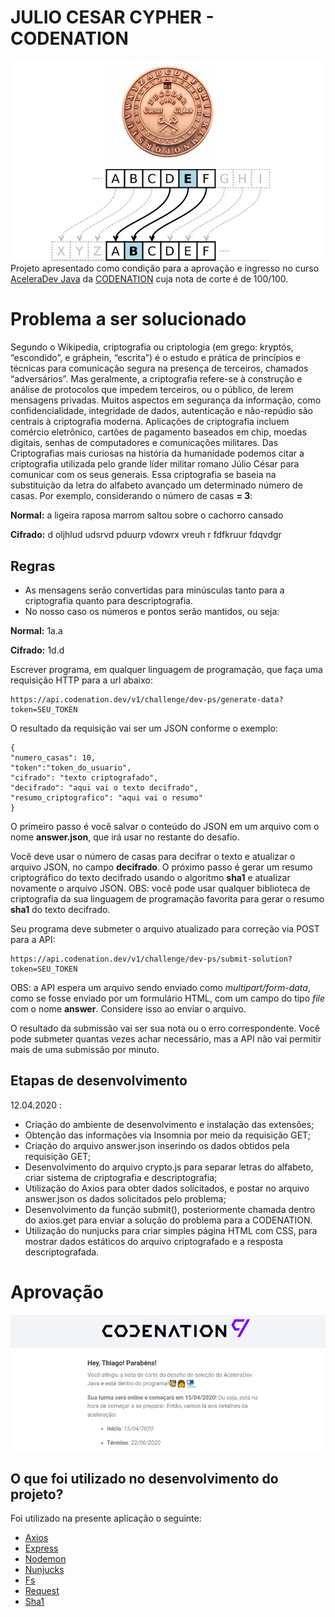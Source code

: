 
# JULIO CESAR CYPHER - CODENATION
![enter image description here](https://github.com/thiagohrcosta/Criptografia-Codenation/blob/master/views/imgs/juliocesar.jpg?raw=true)
Projeto apresentado como condição para a aprovação e ingresso no curso [AceleraDev Java](https://www.codenation.dev/aceleradev/java-online-3) da [CODENATION](https://www.codenation.dev/) cuja nota de corte é de 100/100. 

# Problema a ser solucionado

Segundo o Wikipedia, criptografia ou criptologia (em grego: kryptós, “escondido”, e gráphein, “escrita”) é o estudo e prática de princípios e técnicas para comunicação segura na presença de terceiros, chamados “adversários”. Mas geralmente, a criptografia refere-se à construção e análise de protocolos que impedem terceiros, ou o público, de lerem mensagens privadas. Muitos aspectos em segurança da informação, como confidencialidade, integridade de dados, autenticação e não-repúdio são centrais à criptografia moderna. Aplicações de criptografia incluem comércio eletrônico, cartões de pagamento baseados em chip, moedas digitais, senhas de computadores e comunicações militares. Das Criptografias mais curiosas na história da humanidade podemos citar a criptografia utilizada pelo grande líder militar romano Júlio César para comunicar com os seus generais. Essa criptografia se baseia na substituição da letra do alfabeto avançado um determinado número de casas. Por exemplo, considerando o número de casas  **= 3**:

**Normal:**  a ligeira raposa marrom saltou sobre o cachorro cansado

**Cifrado:**  d oljhlud udsrvd pduurp vdowrx vreuh r fdfkruur fdqvdgr

## Regras

-   As mensagens serão convertidas para minúsculas tanto para a criptografia quanto para descriptografia.
-   No nosso caso os números e pontos serão mantidos, ou seja:

**Normal:**  1a.a

**Cifrado:**  1d.d

Escrever programa, em qualquer linguagem de programação, que faça uma requisição HTTP para a url abaixo:

```
https://api.codenation.dev/v1/challenge/dev-ps/generate-data?token=SEU_TOKEN
```
O resultado da requisição vai ser um JSON conforme o exemplo:

    { 
    "numero_casas": 10, 
    "token":"token_do_usuario", 
    "cifrado": "texto criptografado", 
    "decifrado": "aqui vai o texto decifrado", 
    "resumo_criptografico": "aqui vai o resumo" 
    }

O primeiro passo é você salvar o conteúdo do JSON em um arquivo com o nome  **answer.json**, que irá usar no restante do desafio.

Você deve usar o número de casas para decifrar o texto e atualizar o arquivo JSON, no campo  **decifrado**. O próximo passo é gerar um resumo criptográfico do texto decifrado usando o algoritmo  **sha1**  e atualizar novamente o arquivo JSON. OBS: você pode usar qualquer biblioteca de criptografia da sua linguagem de programação favorita para gerar o resumo  **sha1**  do texto decifrado.

Seu programa deve submeter o arquivo atualizado para correção via POST para a API:

```
https://api.codenation.dev/v1/challenge/dev-ps/submit-solution?token=SEU_TOKEN
```
OBS: a API espera um arquivo sendo enviado como  _multipart/form-data_, como se fosse enviado por um formulário HTML, com um campo do tipo  _file_  com o nome  **answer**. Considere isso ao enviar o arquivo.

O resultado da submissão vai ser sua nota ou o erro correspondente. Você pode submeter quantas vezes achar necessário, mas a API não vai permitir mais de uma submissão por minuto.

## Etapas de desenvolvimento
12.04.2020 : 
* Criação do ambiente de desenvolvimento e instalação das extensões; 
* Obtenção das informações via Insomnia por meio da requisição GET;
* Criação do arquivo answer.json inserindo os dados obtidos pela requisição GET;
* Desenvolvimento do arquivo crypto.js para separar letras do alfabeto, criar sistema de criptografia e descriptografia;
* Utilização do Axios para obter dados solicitados, e postar no arquivo answer.json os dados solicitados pelo problema;
*  Desenvolvimento da função submit(), posteriormente chamada dentro do axios.get para enviar a solução do problema para a CODENATION.
* Utilização do nunjucks para criar simples página HTML com CSS, para mostrar dados estáticos do arquivo criptografado e a resposta descriptografada.

# Aprovação
![enter image description here](https://github.com/thiagohrcosta/Criptografia-Codenation/blob/master/views/imgs/aprovado.jpg?raw=true)

## O que foi utilizado no desenvolvimento do projeto?
Foi utilizado na presente aplicação o seguinte:

- [Axios](https://www.npmjs.com/package/axios)
- [Express](https://www.npmjs.com/package/express)
- [Nodemon](https://www.npmjs.com/package/nodemon)
- [Nunjucks](https://www.npmjs.com/package/nunjucks)
- [Fs](https://www.npmjs.com/package/fs)
- [Request](https://www.npmjs.com/package/request)
- [Sha1](https://www.npmjs.com/package/sha1)